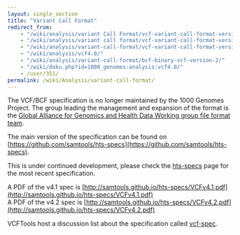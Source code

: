 ```yaml
---
layout: single_section
title: "Variant Call Format"
redirect_from:
    - "/wiki/analysis/variant Call Format/vcf-variant-call-format-version-41/"
    - "/wiki/analysis/variant call format/vcf-variant-call-format-version-41/"
    - "/wiki/analysis/variant-call-format/vcf-variant-call-format-version-42/"
    - "/wiki/analysis/vcf4.0/"
    - "/wiki/analysis/variant-call-format/bcf-binary-vcf-version-2/"
    - "/wiki/doku.php?id=1000_genomes:analysis:vcf4.0/"
    - /user/351/
permalink: /wiki/Analysis/variant-call-format/
---
```


The VCF/BCF specification is no longer maintained by the 1000 Genomes Project. The group leading the management and expansion of the format is the [Global Alliance for Genomics and Health Data Working group file format team](http://ga4gh.org/#/fileformats-team).

The main version of the specification can be found on [https://github.com/samtools/hts-specs](https://github.com/samtools/hts-specs).

This is under continued development, please check the [hts-specs](https://github.com/samtools/hts-specs) page for the most recent specification.

A PDF of the v4.1 spec is [http://samtools.github.io/hts-specs/VCFv4.1.pdf](http://samtools.github.io/hts-specs/VCFv4.1.pdf)  
A PDF of the v4.2 spec is [http://samtools.github.io/hts-specs/VCFv4.2.pdf](http://samtools.github.io/hts-specs/VCFv4.2.pdf)

VCFTools host a discussion list about the specification called [vcf-spec](http://sourceforge.net/p/vcftools/mailman/).
